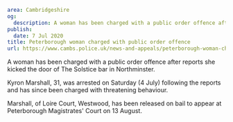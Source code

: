 ```yaml
area: Cambridgeshire
og:
  description: A woman has been charged with a public order offence after reports she kicked the door of The Solstice bar in Northminster.
publish:
  date: 7 Jul 2020
title: Peterborough woman charged with public order offence
url: https://www.cambs.police.uk/news-and-appeals/peterborough-woman-charged-with-public-order-offence
```

A woman has been charged with a public order offence after reports she kicked the door of The Solstice bar in Northminster.

Kyron Marshall, 31, was arrested on Saturday (4 July) following the reports and has since been charged with threatening behaviour.

Marshall, of Loire Court, Westwood, has been released on bail to appear at Peterborough Magistrates' Court on 13 August.
